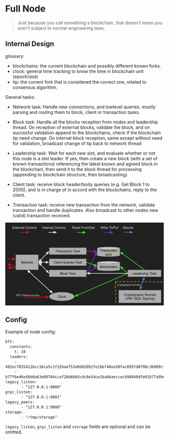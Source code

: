 # Full Node

> Just because you call something a blockchain, that doesn't mean you aren't subject to normal engineering laws.

## Internal Design


glossary:

* blockchains: the current blockchain and possibly different known forks.
* clock: general time tracking to know the time in blockchain unit (epoch/slot)
* tip: the current fork that is considered the correct one, related to consensus algorithm.

General tasks:

* Network task: Handle new connections, and lowlevel queries. mostly parsing and routing them to
  block, client or transaction tasks.

* Block task: Handle all the blocks reception from nodes and leadership thread.
  On reception of external blocks, validate the block, and on succesful validation
  append to the blockchains, check if the blockchain tip need change. On internal block
  reception, same except without need for validation, broadcast change of tip back to network thread

* Leadership task: Wait for each new slot, and evaluate whether or not this node is
  a slot leader. If yes, then create a new block (with a set of known
  transactions) referencing the latest known and agreed block in the blockchain,
  then send it to the block thread for processing (appending to blockchain structure, then broadcasting)

* Client task: receive block header/body queries (e.g. Get Block 1 to 2000), and is in charge
  of in accord with the blockchains, reply to the client.

* Transaction task: receive new transaction from the network, validate transaction and handle duplicates.
  Also broadcast to other nodes new (valid) transaction received.

![Internal Architecture](/.architecture-1.png?raw=true "Internal Architecture")


## Config

Example of node config:

```
bft:
  constants:
    t: 10
  leaders:
    - 482ec7835412bcc18ca5c1f15baef53e0d62092fe1bbf40ea30fac895fd0f98c3b009cfd62715a5b871aabf5d603bec5aa5c8b3eae537fb254dd83ef88950d7d
    - b77f6ed6edbb0a63e09764ccaf2bb6bb5cdc8e54ce1bab6aeccacb98848dfe01b77a9be9254a0f2d103953264df9b7957d8e61608b196723c109c28c89c1bb1e
legacy_listen:
       - "127.0.0.1:8080"
grpc_listen:
       - "127.0.0.1:8081"
legacy_peers:
       - "127.0.0.1:9000"
storage:
       - "/tmp/storage"
```

`legacy_listen`, `grpc_listen` and `storage` fields are optional and can be omitted.
